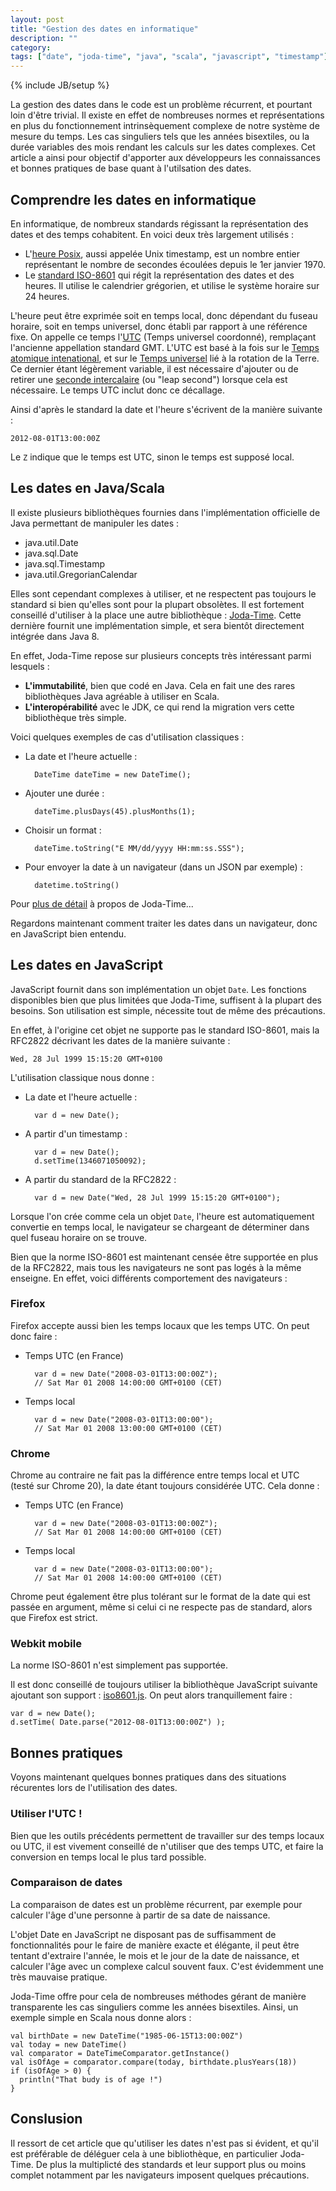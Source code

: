 ```yaml
---
layout: post
title: "Gestion des dates en informatique"
description: ""
category: 
tags: ["date", "joda-time", "java", "scala", "javascript", "timestamp"]
---
```

{% include JB/setup %}

La gestion des dates dans le code est un problème récurrent, et pourtant loin
 d'être trivial. Il existe en effet de nombreuses normes et représentations en
 plus du fonctionnement intrinsèquement complexe de notre système de mesure du
 temps. Les cas singuliers tels que les années bisextiles, ou la durée variables
 des mois rendant les calculs sur les dates complexes. Cet article a ainsi pour
 objectif d'apporter aux développeurs les connaissances et bonnes pratiques de
 base quant à l'utilsation des dates.

## Comprendre les dates en informatique

En informatique, de nombreux standards régissant la représentation des dates et 
des temps cohabitent. En voici deux très largement utilisés :

* L'[heure Posix][timestamp], aussi appelée Unix timestamp, est un nombre entier
 représentant le nombre de secondes écoulées depuis le 1er janvier 1970.
* Le [standard ISO-8601][standard] qui régit la représentation des dates et des 
heures. Il utilise le calendrier grégorien, et utilise le système horaire sur 24
 heures.

L'heure peut être exprimée soit en temps local, donc dépendant du fuseau 
horaire, soit en temps universel, donc établi par rapport à une référence fixe.
On appelle ce temps l'[UTC][utc] (Temps universel coordonné), remplaçant
 l'ancienne appellation standard GMT. L'UTC est basé à la fois sur le [Temps
 atomique intenational][TAI], et sur le [Temps universel][TU] lié à la rotation
 de la Terre. Ce dernier étant légèrement variable, il est nécessaire d'ajouter
 ou de retirer une [seconde intercalaire][leap_sec] (ou "leap second") lorsque
 cela est nécessaire. Le temps UTC inclut donc ce décallage.

Ainsi d'après le standard la date et l'heure s'écrivent de la manière suivante :

    2012-08-01T13:00:00Z

Le `Z` indique que le temps est UTC, sinon le temps est supposé local.

[timestamp]: http://fr.wikipedia.org/wiki/Heure_Unix
[standard]: http://fr.wikipedia.org/wiki/ISO_8601
[utc]: http://fr.wikipedia.org/wiki/Temps_universel_coordonn%C3%A9
[TAI]: http://fr.wikipedia.org/wiki/Temps_atomique_international
[TU]: http://fr.wikipedia.org/wiki/Temps_universel
[leap_sec]: http://fr.wikipedia.org/wiki/Seconde_intercalaire

## Les dates en Java/Scala

Il existe plusieurs bibliothèques fournies dans l'implémentation officielle de 
Java permettant de manipuler les dates :

* java.util.Date
* java.sql.Date
* java.sql.Timestamp
* java.util.GregorianCalendar

Elles sont cependant complexes à utiliser, et ne respectent pas toujours le 
standard si bien qu'elles sont pour la plupart obsolètes. Il est fortement 
conseillé d'utiliser à la place une autre bibliothèque : [Joda-Time][jodatime].
Cette dernière fournit une implémentation simple, et sera bientôt directement
 intégrée dans Java 8.

En effet, Joda-Time repose sur plusieurs concepts très intéressant parmi
 lesquels :

* **L'immutabilité**, bien que codé en Java. Cela en fait une des rares
 bibliothèques Java agréable à utiliser en Scala.
* **L'interopérabilité** avec le JDK, ce qui rend la migration vers cette
 bibliothèque très simple.

Voici quelques exemples de cas d'utilisation classiques :

* La date et l'heure actuelle :

        DateTime dateTime = new DateTime();

* Ajouter une durée :

        dateTime.plusDays(45).plusMonths(1);

* Choisir un format :

        dateTime.toString("E MM/dd/yyyy HH:mm:ss.SSS");

* Pour envoyer la date à un navigateur (dans un JSON par exemple) :

        datetime.toString()

Pour [plus de détail][info_joda] à propos de Joda-Time...

[jodatime]: http://joda-time.sourceforge.net/
[info_joda]: http://www.ibm.com/developerworks/java/library/j-jodatime/index.html

Regardons maintenant comment traiter les dates dans un navigateur, donc en 
JavaScript bien entendu.


## Les dates en JavaScript

JavaScript fournit dans son implémentation un objet `Date`. Les fonctions 
disponibles bien que plus limitées que Joda-Time, suffisent à la plupart des 
besoins. Son utilisation est simple, nécessite tout de même des précautions.

En effet, à l'origine cet objet ne supporte pas le standard ISO-8601, mais la
 RFC2822 décrivant les dates de la manière suivante :

    Wed, 28 Jul 1999 15:15:20 GMT+0100

L'utilisation classique nous donne :

* La date et l'heure actuelle :

        var d = new Date();

* A partir d'un timestamp :
    
        var d = new Date();
        d.setTime(1346071050092);

* A partir du standard de la RFC2822 :
    
        var d = new Date("Wed, 28 Jul 1999 15:15:20 GMT+0100");

Lorsque l'on crée comme cela un objet `Date`, l'heure est automatiquement
 convertie en temps local, le navigateur se chargeant de déterminer dans quel
 fuseau horaire on se trouve.

Bien que la norme ISO-8601 est maintenant censée être supportée en plus de la
 RFC2822, mais tous les navigateurs ne sont pas logés à la même enseigne. En
 effet, voici différents comportement des navigateurs :


### Firefox

Firefox accepte aussi bien les temps locaux que les temps UTC. On peut donc 
faire :

* Temps UTC (en France)

        var d = new Date("2008-03-01T13:00:00Z");
        // Sat Mar 01 2008 14:00:00 GMT+0100 (CET)

* Temps local
    
        var d = new Date("2008-03-01T13:00:00");
        // Sat Mar 01 2008 13:00:00 GMT+0100 (CET)

### Chrome

Chrome au contraire ne fait pas la différence entre temps local et UTC (testé 
sur Chrome 20), la date étant toujours considérée UTC. Cela donne :

* Temps UTC (en France)

        var d = new Date("2008-03-01T13:00:00Z");
        // Sat Mar 01 2008 14:00:00 GMT+0100 (CET)

* Temps local

        var d = new Date("2008-03-01T13:00:00");
        // Sat Mar 01 2008 14:00:00 GMT+0100 (CET)

Chrome peut également être plus tolérant sur le format de la date qui est passée
en argument, même si celui ci ne respecte pas de standard, alors que Firefox est 
strict.

### Webkit mobile

La norme ISO-8601 n'est simplement pas supportée.

Il est donc conseillé de toujours utiliser la bibliothèque JavaScript suivante
 ajoutant son support : [iso8601.js][iso8601_js]. On peut alors tranquillement
 faire : 

    var d = new Date();
    d.setTime( Date.parse("2012-08-01T13:00:00Z") );

[iso8601_js]: https://github.com/csnover/js-iso8601

<!-- Ainsi, lors d'une communication avec un serveur, utilisant par exemple 
Joda-Time, une bonne pratique est d'utiliser des timestamps afin d'éviter toute 
ambiguïté. -->

## Bonnes pratiques

Voyons maintenant quelques bonnes pratiques dans des situations récurentes lors 
de l'utilisation des dates.

### Utiliser l'UTC !

Bien que les outils précédents permettent de travailler sur des temps locaux ou 
UTC, il est vivement conseillé de n'utiliser que des temps UTC, et faire la 
conversion en temps local le plus tard possible.

### Comparaison de dates

La comparaison de dates est un problème récurrent, par exemple pour calculer 
l'âge d'une personne à partir de sa date de naissance.

L'objet Date en JavaScript ne disposant pas de suffisamment de fonctionnalités
 pour le faire de manière exacte et élégante, il peut être tentant d'extraire
 l'année, le mois et le jour de la date de naissance, et calculer l'âge
 avec un complexe calcul souvent faux. C'est évidemment une très mauvaise
 pratique.

Joda-Time offre pour cela de nombreuses méthodes gérant de manière
 transparente les cas singuliers comme les années bisextiles. Ainsi, un
 exemple simple en Scala nous donne alors :

    val birthDate = new DateTime("1985-06-15T13:00:00Z")
    val today = new DateTime()
    val comparator = DateTimeComparator.getInstance()
    val isOfAge = comparator.compare(today, birthdate.plusYears(18))
    if (isOfAge > 0) {
      println("That budy is of age !")
    }

## Conslusion

Il ressort de cet article que qu'utiliser les dates n'est pas si évident, et
 qu'il est préférable de déléguer cela à une bibliothèque, en particulier
 Joda-Time. De plus la multiplicté des standards et leur support plus ou moins
 complet notamment par les navigateurs imposent quelques précautions.

